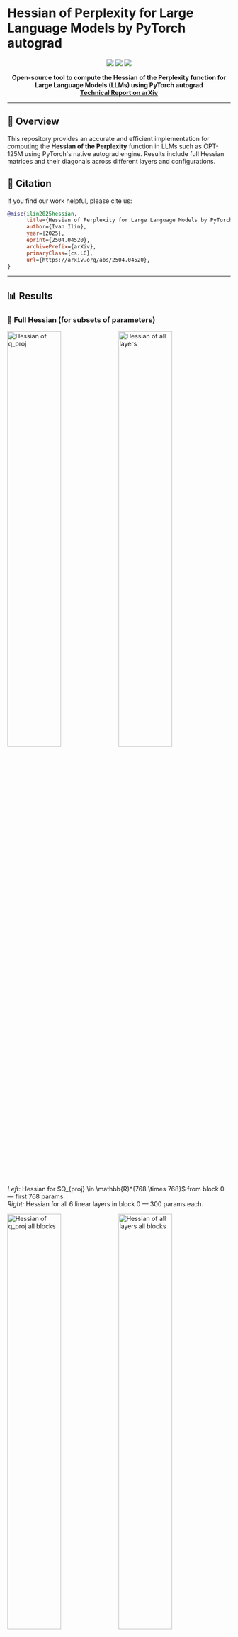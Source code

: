 # Hessian of Perplexity for Large Language Models by PyTorch autograd

<p align="center">
  <img src="https://img.shields.io/github/stars/vectozavr/llm-hessian?style=social"/>
  <img src="https://img.shields.io/github/forks/vectozavr/llm-hessian?style=social"/>
  <img src="https://img.shields.io/github/license/vectozavr/llm-hessian"/>
</p>

<p align="center">
  <b>Open-source tool to compute the Hessian of the Perplexity function for Large Language Models (LLMs) using PyTorch autograd</b><br>
  <a href="https://arxiv.org/abs/2504.04520"><b>Technical Report on arXiv</b></a>
</p>

---

## 📖 Overview
This repository provides an accurate and efficient implementation for computing the **Hessian of the Perplexity** function in LLMs such as OPT-125M using PyTorch's native autograd engine. Results include full Hessian matrices and their diagonals across different layers and configurations.

## 📄 Citation
If you find our work helpful, please cite us:
```bibtex
@misc{ilin2025hessian,
      title={Hessian of Perplexity for Large Language Models by PyTorch autograd (Open Source)},
      author={Ivan Ilin},
      year={2025},
      eprint={2504.04520},
      archivePrefix={arXiv},
      primaryClass={cs.LG},
      url={https://arxiv.org/abs/2504.04520},
}
```

---

## 📊 Results
### 🔵 Full Hessian (for subsets of parameters)
<p>
  <img src="pdf/hessian_q_proj_t_768.png" width="49%" alt="Hessian of q_proj">
  <img src="pdf/hessian_all_layers_first_block_t_300.png" width="49%" alt="Hessian of all layers">
</p>

<p>
  <i>Left: </i>Hessian for $Q_{proj} \in \mathbb{R}^{768 \times 768}$ from block 0 — first 768 params.<br>
  <i>Right: </i>Hessian for all 6 linear layers in block 0 — 300 params each.
</p>

<p>
  <img src="pdf/hessian_q_proj_all_blocks_t_150.png" width="49%" alt="Hessian of q_proj all blocks">
  <img src="pdf/hessian_all_layers_all_blocks_t_25.png" width="49%" alt="Hessian of all layers all blocks">
</p>

<p>
  <i>Left: </i>Hessian for q_proj across 12 blocks — 150 params each.<br>
  <i>Right: </i>Hessian for all layers in 12 blocks — 25 params each × 6 layers/block.
</p>

### 🔽 Download PyTorch Tensors
Saved as PyTorch tensors:
* [hessian_q_proj_t_768.pt](https://github.com/vectozavr/llm-hessian/blob/main/data/hessian_q_proj_t_768.pt)
* [hessian_q_proj_all_blocks_t_150.pt](https://github.com/vectozavr/llm-hessian/blob/main/data/hessian_q_proj_all_blocks_t_150.pt)
* [hessian_all_layers_first_block_t_300.pt](https://github.com/vectozavr/llm-hessian/blob/main/data/hessian_all_layers_first_block_t_300.pt)
* [hessian_all_layers_all_blocks_t_25.pt](https://github.com/vectozavr/llm-hessian/blob/main/data/hessian_all_layers_all_blocks_t_25.pt)
* [hessian_diag_q_proj_vhp_samples_5000.pt](https://github.com/vectozavr/llm-hessian/blob/main/data/diag_hessian/hessian_diag_q_proj_vhp_samples_5000.pt)



### 🔶 Influence of Batch Size
<img src="pdf/losses_vs_bs.png" width="100%" alt="Hessian vs batch size">

Experiments with varying batch size $b \in \{1, ..., 140\}$.

### 🟡 Diagonals of the Hessian (entire linear layer)
<img src="pdf/losses_vs_k.png" width="100%" alt="VHP samples">

Varying number of VHP samples $k \in \{1, ..., 3000\}$ for diagonal estimation.

---

## ⚙️ Setup
- Python version: [3.12.4](https://www.python.org/downloads/release/python-3124/) 🐍
```bash
pip install -r requirements.txt
```

📦 [Click here for full Python 3.12.4 installation guide](PYTHON_INSTALL.md)

---

## 🚀 Parameters
| Argument            | Description |
|---------------------|-------------|
| `--model`           | Hugging Face model identifier. |
| `--layer_name`      | Name of the linear layer to evaluate. |
| `--t`               | Number of parameters to consider per layer. |
| `--block_index`     | Index of a single block (used in some scripts). |
| `--num_blocks`      | Number of blocks to include. |
| `--num_layers`      | Number of linear layers per block. |
| `--b`               | Total number of samples for perplexity. |
| `--vhp_samples`     | VHP samples for Hessian diagonal estimation. |
| `--model_input_bs`  | Number of samples per batch. |
| `--cache_dir`       | Where to load/store weights. Default: `llm_weights`. |
| `--seed`            | Random seed. |

> 💡 **Tips:**
> - Use larger `--model_input_bs` on GPUs with more memory to speed up runtime.
> - Higher `--b` and `--vhp_samples` give more accurate results, but increase compute time.

> [!NOTE]  
> Please note that after running any scripts, a `.pt` Hessian tensor and a `.pdf` heatmap of the Hessian will be saved in the `/data` folder.

---

## 🧪 Running Examples

### 🔹 Single Layer from One Block
```bash
python single_layer_single_block.py \
    --model facebook/opt-125m \
    --layer_name self_attn.q_proj \
    --block_index 0 \
    --t 5 \
    --b 30 \
    --model_input_bs 2 \
    --seed 0 \
    --cache_dir llm_weights
```

### 🔹 Single Layer from Several Blocks
```bash
python single_layer_several_blocks.py \
    --model facebook/opt-125m \
    --layer_name self_attn.q_proj \
    --t 5 \
    --num_blocks 3 \
    --b 30 \
    --model_input_bs 2 \
    --seed 0 \
    --cache_dir llm_weights
```

### 🔹 Several Layers from Several Blocks
```bash
python several_layers_several_blocks.py \
    --model facebook/opt-125m \
    --t 5 \
    --num_layers 3 \
    --num_blocks 3 \
    --b 30 \
    --model_input_bs 2 \
    --seed 0 \
    --cache_dir llm_weights
```

### 🔹 Diagonal Estimation for q_proj Layer
```bash
python hessian_diag_single_layer.py \
    --model facebook/opt-125m \
    --layer_name self_attn.q_proj \
    --vhp_samples 10 \
    --block_index 0 \
    --b 30 \
    --model_input_bs 2 \
    --seed 0 \
    --cache_dir llm_weights
```

---

## 📄 License
MIT License. See [LICENSE](LICENSE) for details.

---

## 💬 Join the Discussion
We welcome issues, feature requests, and contributions! Feel free to open an [issue](https://github.com/vectozavr/llm-hessian/issues) or a [pull request](https://github.com/vectozavr/llm-hessian/pulls).

